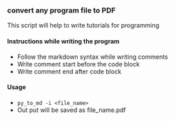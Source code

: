 ### convert any program file to PDF 
This script will help to write tutorials for programming

#### Instructions while writing the program
- Follow the markdown syntax while writing comments 
- Write comment <space> start before the code block
- Write comment <space> end after code block

#### Usage 
- `py_to_md -i <file_name>`
- Out put will be saved as file_name.pdf


